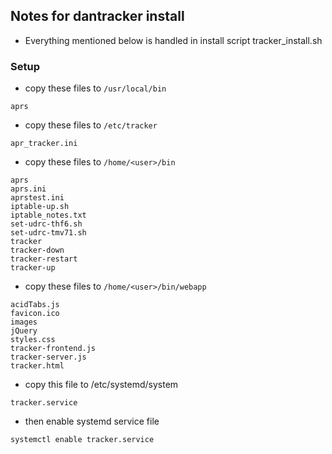 ## Notes for dantracker install
* Everything mentioned below is handled in install script tracker_install.sh

### Setup
* copy these files to `/usr/local/bin`
```
aprs
```

* copy these files to `/etc/tracker`
```
apr_tracker.ini
```

* copy these files to `/home/<user>/bin`
```
aprs
aprs.ini
aprstest.ini
iptable-up.sh
iptable_notes.txt
set-udrc-thf6.sh
set-udrc-tmv71.sh
tracker
tracker-down
tracker-restart
tracker-up
```
* copy these files to `/home/<user>/bin/webapp`
```
acidTabs.js
favicon.ico
images
jQuery
styles.css
tracker-frontend.js
tracker-server.js
tracker.html

```

* copy this file to /etc/systemd/system
```
tracker.service
```
* then enable systemd service file
```
systemctl enable tracker.service
```
